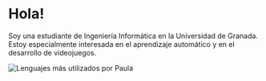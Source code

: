 # Hola!
Soy una estudiante de Ingeniería Informática en la Universidad de Granada. Estoy especialmente interesada en el aprendizaje automático y en el desarrollo de videojuegos.

![Lenguajes más utilizados por Paula](https://github-readme-stats.vercel.app/api/top-langs/?username=PaulaCT&layout=compact&langs_count=10&theme=gruvbox)
